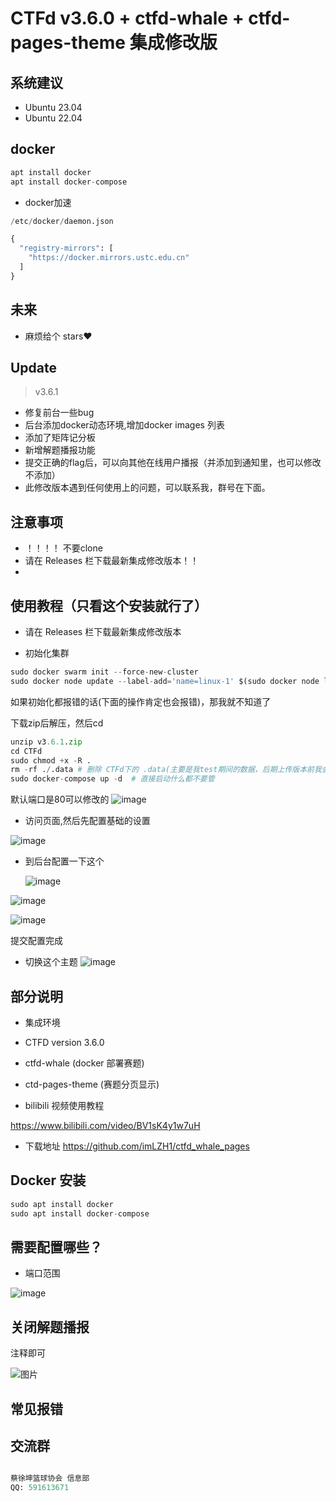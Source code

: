 # CTFd v3.6.0 + ctfd-whale + ctfd-pages-theme 集成修改版


## 系统建议
- Ubuntu 23.04
- Ubuntu 22.04



## docker

```python
apt install docker
apt install docker-compose
```



* docker加速

```python
/etc/docker/daemon.json 

{
  "registry-mirrors": [
    "https://docker.mirrors.ustc.edu.cn"
  ]
}
```




## 未来



- 麻烦给个 stars❤️



## Update


> v3.6.1
- 修复前台一些bug
- 后台添加docker动态环境,增加docker images 列表
- 添加了矩阵记分板
- 新增解题播报功能
- 提交正确的flag后，可以向其他在线用户播报（并添加到通知里，也可以修改不添加）
- 此修改版本遇到任何使用上的问题，可以联系我，群号在下面。


## 注意事项
- ！！！！ 不要clone
- 请在 Releases 栏下载最新集成修改版本！！
- 


## 使用教程（只看这个安装就行了）

- 请在 Releases 栏下载最新集成修改版本


 - 初始化集群
 
```python
sudo docker swarm init --force-new-cluster
sudo docker node update --label-add='name=linux-1' $(sudo docker node ls -q)
```
 如果初始化都报错的话(下面的操作肯定也会报错)，那我就不知道了
​


下载zip后解压，然后cd 

```python
unzip v3.6.1.zip
cd CTFd
sudo chmod +x -R .
rm -rf ./.data # 删除 CTFd下的 .data(主要是我test期间的数据，后期上传版本前我会自己删)
sudo docker-compose up -d  # 直接启动什么都不要管
```

默认端口是80可以修改的
![image](https://github.com/imLZH1/ctfd_whale_pages/assets/60182298/8f791dc9-29d6-4a0c-bad0-80b57afcc38c)


- 访问页面,然后先配置基础的设置

![image](https://github.com/imLZH1/ctfd_whale_pages/assets/60182298/5d0e0463-c726-434d-8803-6b9ec9ba6fd1)

- 到后台配置一下这个

  ![image](https://github.com/imLZH1/ctfd_whale_pages/assets/60182298/66dfcad4-2d15-4a70-9ce5-824b535b766c)

![image](https://github.com/imLZH1/ctfd_whale_pages/assets/60182298/261a47ac-dc45-4ee7-a519-221861a60744)

![image](https://github.com/imLZH1/ctfd_whale_pages/assets/60182298/1626a3d2-cf51-4565-806c-9fcb76c4713c)

提交配置完成

- 切换这个主题
![image](https://github.com/imLZH1/ctfd_whale_pages/assets/60182298/374ac042-d784-4cb0-bae2-8a82b22206ea)




## 部分说明

* 集成环境

- CTFD version 3.6.0
- ctfd-whale  (docker 部署赛题)
- ctd-pages-theme (赛题分页显示)



- bilibili 视频使用教程

https://www.bilibili.com/video/BV1sK4y1w7uH

- 下载地址
https://github.com/imLZH1/ctfd_whale_pages









## Docker 安装



```python
sudo apt install docker
sudo apt install docker-compose
```





## 需要配置哪些？





* 端口范围



![image](image-20230920042250-cotz2cn.png)








## 关闭解题播报

 注释即可

![图片](https://github.com/imLZH1/ctfd_whale_pages/assets/60182298/d463d5f4-be2c-4163-a805-8a8d60377e4a)





## 常见报错






## 交流群

```python

蔡徐坤篮球协会 信息部
QQ: 591613671
```

